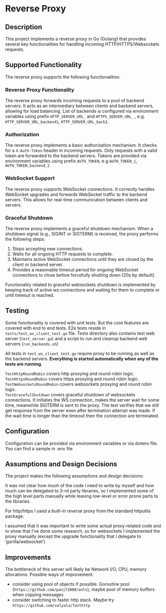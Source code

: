 # Reverse Proxy

## Description

This project implements a reverse proxy in Go (Golang) that provides several key functionalities for handling incoming HTTP/HTTPS/Websockets requests.

## Supported Functionality

The reverse proxy supports the following functionalities:

### Reverse Proxy Functionality

The reverse proxy forwards incoming requests to a pool of backend servers. It acts as an intermediary between clients and backend servers, allowing for load balancing. List of backends is configured via environment variables using prefix `HTTP_SERVER_URL_` and `HTTPS_SERVER_URL_` , e.g. `HTTP_SERVER_URL_backend1`, `HTTP_SERVER_URL_back2`.

### Authorization

The reverse proxy implements a basic authorization mechanism. It checks for a `X-Auth-Token` header in incoming requests. Only requests with a valid token are forwarded to the backend servers. Tokens are provided via environment variables using prefix `AUTH_TOKEN`, e.g `AUTH_TOKEN_1`, `AUTH_TOKEN_backend_2`

### WebSocket Support

The reverse proxy supports WebSocket connections. It correctly handles WebSocket upgrades and forwards WebSocket traffic to the backend servers. This allows for real-time communication between clients and servers.

### Graceful Shutdown

The reverse proxy implements a graceful shutdown mechanism. When a shutdown signal (e.g., SIGINT or SIGTERM) is received, the proxy performs the following steps:

1. Stops accepting new connections.
2. Waits for all ongoing HTTP requests to complete.
3. Maintains active WebSocket connections until they are closed by the client or backend server. 
4. Provides a reasonable timeout period for ongoing WebSocket connections to close before forcefully shutting down (20s by default).

Functionality related to graceful websockets shutdown is implemented by keeping track of active ws connections and waiting for them to complete or until timeout is reached.

## Testing
Some functionality is covered with unit tests. But the core features are covered with end to end tests.
E2e tests reside in `tests/test_ws_client_test.go` file. Tests directory also contains test web server (`test_server.go`) and a script to run and cleanup backend web servers (`run_backends.sh`)

All tests in `test_ws_client_test.go` require proxy to be running as well as the backend servers. **Everything is started automatically when any of the tests are running**.

`TestHttpRoundRobin` covers http proxying and round robin logic.<br> 
`TestHttpsRoundRobin` covers https proxying and round robin logic. <br> 
`TestWebsocketsRoundRobin` covers websockets proxying and round robin logic. <br> 
`TestGracefulShutdown` covers graceful shutdown of websockets connections. It initiates the WS connection, makes the server wait for some time, meanwhile SIGTERM is sent to the proxy. The test verifies that we still get response from the server even after termination attempt was made. If the wait time is longer than the timeout then the connection are terminated.

## Configuration

Configuration can be provided via environment variables or via dotenv file. You can find a sample in .env file

## Assumptions and Design Decisions

The project makes the following assumptions and design decisions:<br> 

It was not clear how much of the code I need to write by myself and how much can be delegated to  3-rd party libraries, so I implemented some of the high level parts manually while leaving low-level or error prone parts to the libraries.  <br> 

For http/https I used a built-in reverse proxy from the standard httputils package. <br> 

I assumed that it was important to write some actual proxy-related code and to show that I’ve done some research, so for websockets I implemented the proxy manually (except the upgrade functionality that I delegate to ‘gorilla/websocket’).<br> 

## Improvements

The bottleneck of this server will likely be Network I/O, CPU, memory allocations. 
Possible ways of improvement:
- consider using pool of objects if possible. Goroutine pool (`https://github.com/panjf2000/ants`), maybe pool of memory buffers when copying messages
- consider switching to faster http stack. Maybe try `https://github.com/valyala/fasthttp`
